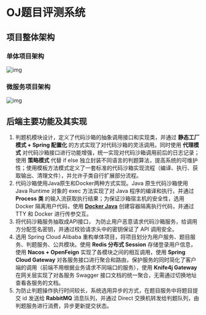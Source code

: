 # OJ题目评测系统

## 项目整体架构

### 单体项目架构

![img](https://cdn.nlark.com/yuque/0/2024/jpeg/38440035/1714293990369-c8045ca4-f1cd-4de8-b568-45033ca9ebc2.jpeg)

### 微服务项目架构

![img](https://cdn.nlark.com/yuque/0/2024/jpeg/38440035/1714295725750-3c197df1-50a1-4a1e-b11f-9ef93f1de702.jpeg)

## 后端主要功能及其实现

1. 判题机模块设计，定义了代码沙箱的抽象调用接口和实现类，并通过 **静态工厂模式 + Spring 配置化** 的方式实现了对代码沙箱的灵活调用。同时使用 **代理模式** 对代码沙箱接口进行功能增强，统一实现对代码沙箱调用前后的日志记录；使用 **策略模式** 代替 if else 独立封装不同语言的判题算法，提高系统的可维护性；使用模板方法模式定义了一套标准的代码沙箱实现流程（编译、执行、获取输出、清理文件），并允许子类自行扩展部分流程。
2. 代码沙箱使用Java原生和Docker两种方式实现。Java 原生代码沙箱使用 Java Runtime 对象的 exec 方法实现了对 Java 程序的编译和执行，并通过 **Process 类** 的输入流获取执行结果；为保证沙箱宿主机的安全性，选用 Docker 隔离用户代码，使用 [**Docker Java**](https://github.com/docker-java/docker-java) 创建容器隔离执行代码，并通过 TTY 和 Docker 进行传参交互。
3. 将代码沙箱服务抽取成API接口， 为防止用户恶意请求代码沙箱服务，给调用方分配签名密钥，并通过校验请求头中的密钥保证了 API 调用安全。
4. 选用 Spring Cloud Alibaba 重构单体项目，将项目划分为用户服务、题目服务、判题服务、公共模块。使用 **Redis 分布式 Session** 存储登录用户信息，使用 **Nacos + OpenFeign** 实现了各模块之间的相互调用，使用 **Spring Cloud Gateway** 对各服务接口进行聚合和路由，保护服务的同时简化了客户端的调用（前端不用根据业务请求不同端口的服务），使用 **Knife4j Gateway** 在网关层实现了对各服务 Swagger 接口文档的统一聚合，无需通过切换地址查看各服务的文档。
5. 为防止判题操作执行时间较长，系统选用异步的方式，在题目服务中将题目提交 id 发送给 **RabbitMQ** 消息队列，并通过 Direct 交换机转发给判题队列，由判题服务进行消费，异步更新提交状态。
